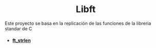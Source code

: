 <h1 align="center">Libft</h1>
<p>Este proyecto se basa en la replicación de las funciones de la libreria standar de C</p>
<ul>
  <li><a href="https://github.com/Marcosgarher/libft/blob/main/ft_strlen.c"><h4>ft_strlen</h4></a></li>
</ul>
